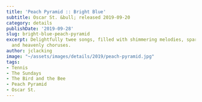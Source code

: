 ```yaml
---
title: 'Peach Pyramid :: Bright Blue'
subtitle: Oscar St. &bull; released 2019-09-20
category: details
publishDate: '2019-09-28'
slug: bright-blue-peach-pyramid
excerpt: Delightfully twee songs, filled with shimmering melodies, sparkling production,
  and heavenly choruses.
author: jclacking
image: "~/assets/images/details/2019/peach-pyramid.jpg"
tags:
- Tennis
- The Sundays
- The Bird and the Bee
- Peach Pyramid
- Oscar St.
---
```


